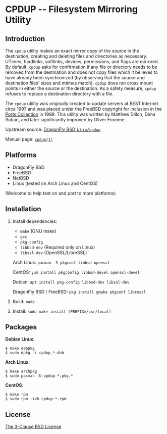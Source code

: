 CPDUP -- Filesystem Mirroring Utility
=====================================

Introduction
------------
The `cpdup` utility makes an exact mirror copy of the source in the
destination, creating and deleting files and directories as necessary.
UTimes, hardlinks, softlinks, devices, permissions, and flags are
mirrored.  By default, `cpdup` asks for confirmation if any file or directory
needs to be removed from the destination and does not copy files which it
believes to have already been synchronized (by observing that the source
and destination files' sizes and mtimes match).  `cpdup` does not cross
mount points in either the source or the destination.  As a safety
measure, `cpdup` refuses to replace a destination directory with a file.

The `cpdup` utility was originally created to update servers at
BEST Internet circa 1997 and was placed under the FreeBSD copyright for
inclusion in the [Ports Collection](https://www.freebsd.org/ports/) in 1999.
This utility was written by Matthew Dillon, Dima Ruban, and later
significantly improved by Oliver Fromme.

Upstream source:
[DragonFly BSD's `bin/cpdup`](https://gitweb.dragonflybsd.org/dragonfly.git/tree/HEAD:/bin/cpdup)

Manual page: [`cpdup(1)`](https://www.dragonflybsd.org/cgi/web-man?command=cpdup&section=1)

Platforms
---------
* DragonFly BSD
* FreeBSD
* NetBSD
* Linux (tested on Arch Linux and CentOS)

(Welcome to help test on and port to more platforms)

Installation
------------
1.  Install dependencies:

    * `make` (GNU make)
    * `gcc`
    * `pkg-config`
    * `libbsd-dev` (Required only on Linux)
    * `libssl-dev` (OpenSSL/LibreSSL)

    Arch Linux: `pacman -S pkgconf libbsd openssl`

    CentOS: `yum install pkgconfig libbsd-devel openssl-devel`

    Debian: `apt install pkg-config libbsd-dev libssl-dev`

    DragonFly BSD / FreeBSD: `pkg install gmake pkgconf libressl`

2.  Build: `make`

3.  Install: `sudo make install [PREFIX=/usr/local]`

Packages
--------
**Debian Linux**:

    $ make debpkg
    $ sudo dpkg -i cpdup_*.deb

**Arch Linux**:

    $ make archpkg
    $ sudo pacman -U cpdup-*.pkg.*

**CentOS**:

    $ make rpm
    $ sudo rpm -ivh cpdup-*.rpm

License
-------
[The 3-Clause BSD License](LICENSE)
